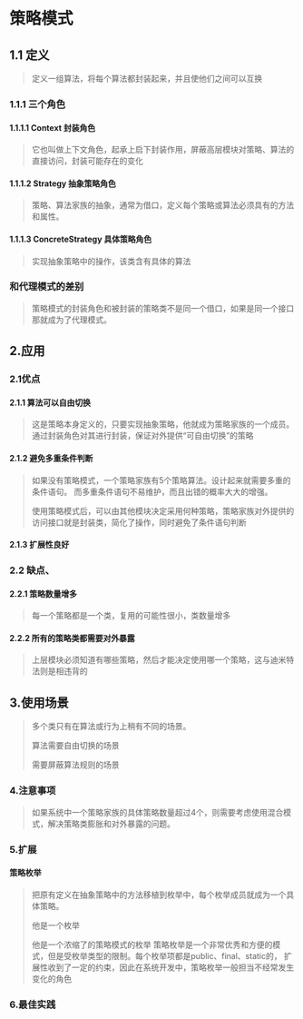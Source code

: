 # 策略模式
## 1.1 定义
> 定义一组算法，将每个算法都封装起来，并且使他们之间可以互换
### 1.1.1 三个角色
#### 1.1.1.1 Context 封装角色
> 它也叫做上下文角色，起承上启下封装作用，屏蔽高层模块对策略、算法的直接访问，封装可能存在的变化
#### 1.1.1.2 Strategy 抽象策略角色
> 策略、算法家族的抽象，通常为借口，定义每个策略或算法必须具有的方法和属性。
#### 1.1.1.3 ConcreteStrategy 具体策略角色
> 实现抽象策略中的操作，该类含有具体的算法
### 和代理模式的差别
> 策略模式的封装角色和被封装的策略类不是同一个借口，如果是同一个接口那就成为了代理模式。
## 2.应用
### 2.1优点
#### 2.1.1 算法可以自由切换
> 这是策略本身定义的，只要实现抽象策略，他就成为策略家族的一个成员。通过封装角色对其进行封装，保证对外提供“可自由切换”的策略
#### 2.1.2 避免多重条件判断
> 如果没有策略模式，一个策略家族有5个策略算法。设计起来就需要多重的条件语句。
> 而多重条件语句不易维护，而且出错的概率大大的增强。
> 
> 使用策略模式后，可以由其他模块决定采用何种策略，策略家族对外提供的访问接口就是封装类，简化了操作，同时避免了条件语句判断
#### 2.1.3 扩展性良好
### 2.2 缺点、
#### 2.2.1 策略数量增多
> 每一个策略都是一个类，复用的可能性很小，类数量增多
#### 2.2.2 所有的策略类都需要对外暴露
> 上层模块必须知道有哪些策略，然后才能决定使用哪一个策略，这与迪米特法则是相违背的
## 3.使用场景
> 多个类只有在算法或行为上稍有不同的场景。
> 
> 算法需要自由切换的场景
> 
> 需要屏蔽算法规则的场景
### 4.注意事项
> 如果系统中一个策略家族的具体策略数量超过4个，则需要考虑使用混合模式，解决策略类膨胀和对外暴露的问题。
### 5.扩展
#### 策略枚举
> 把原有定义在抽象策略中的方法移植到枚举中，每个枚举成员就成为一个具体策略。
> 
> 他是一个枚举
> 
> 他是一个浓缩了的策略模式的枚举
> 策略枚举是一个非常优秀和方便的模式，但是受枚举类型的限制。每个枚举项都是public、final、static的，
> 扩展性收到了一定的约束，因此在系统开发中，策略枚举一般担当不经常发生变化的角色
### 6.最佳实践
